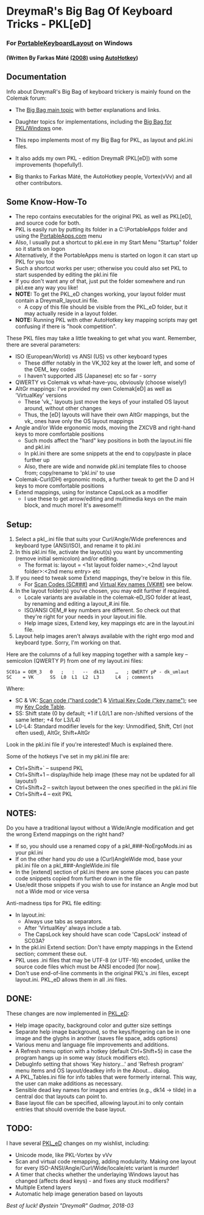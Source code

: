 DreymaR's Big Bag Of Keyboard Tricks - PKL[eD]
==============================================

### For [PortableKeyboardLayout][PKLSFo] on Windows
#### (Written By Farkas Máté [(2008)][PKLAHK] using [AutoHotkey][AHKHom])

Documentation
-------------

Info about DreymaR's Big Bag of keyboard trickery is mainly found on the Colemak forum:

* The [Big Bag main topic][CmkBBT] with better explanations and links.
* Daughter topics for implementations, including the [Big Bag for PKL/Windows][CmkPKL] one.

* This repo implements most of my Big Bag for PKL, as layout and pkl.ini files.
* It also adds my own PKL - edition DreymaR (PKL[eD]) with some improvements (hopefully!).
* Big thanks to Farkas Máté, the AutoHotkey people, Vortex(vVv) and all other contributors.

Some Know-How-To
----------------

* The repo contains executables for the original PKL as well as PKL[eD], and source code for both.
* PKL is easily run by putting its folder in a C:\PortableApps folder and using the [PortableApps.com][PrtApp] menu
* Also, I usually put a shortcut to pkl.exe in my Start Menu "Startup" folder so it starts on logon
* Alternatively, if the PortableApps menu is started on logon it can start up PKL for you too
* Such a shortcut works per user; otherwise you could also set PKL to start suspended by editing the pkl.ini file
* If you don't want any of that, just put the folder somewhere and run pkl.exe any way you like!
* **NOTE:** To get the PKL_eD changes working, your layout folder must contain a DreymaR_layout.ini file.
    * A copy of this file should be visible from the PKL_eD folder, but it may actually reside in a layout folder.
* **NOTE:** Running PKL with other AutoHotkey key mapping scripts may get confusing if there is "hook competition".

These PKL files may take a little tweaking to get what you want. Remember, there are several parameters:

* ISO (European/World) vs ANSI (US) vs other keyboard types
	* These differ notably in the VK_102 key at the lower left, and some of the OEM_ key codes
	* I haven't supported JIS (Japanese) etc so far - sorry
* QWERTY vs Colemak vs what-have-you, obviously (choose wisely!)
* AltGr mappings: I've provided my own Colemak[eD] as well as 'VirtualKey' versions
	* These 'vk_' layouts just move the keys of your installed OS layout around, without other changes
	* Thus, the [eD] layouts will have their own AltGr mappings, but the vk_ ones have only the OS layout mappings
* Angle and/or Wide ergonomic mods, moving the ZXCVB and right-hand keys to more comfortable positions
	* Such mods affect the "hard" key positions in both the layout.ini file and pkl.ini
	* In pkl.ini there are some snippets at the end to copy/paste in place further up
	* Also, there are wide and nonwide pkl.ini template files to choose from; copy/rename to 'pkl.ini' to use
* Colemak-Curl(DH) ergonomic mods, a further tweak to get the D and H keys to more comfortable positions
* Extend mappings, using for instance CapsLock as a modifier
	* I use these to get arrow/editing and multimedia keys on the main block, and much more! It's awesome!!!

Setup:
------
1. Select a pkl_<ErgoMod>.ini file that suits your Curl/Angle/Wide preferences and keyboard type (ANSI/ISO), and rename it to pkl.ini
2. In this pkl.ini file, activate the layout(s) you want by uncommenting (remove initial semicolon) and/or editing.
    * The format is: layout = <1st layout folder name>:<name you want in menu>,<2nd layout folder>:<2nd menu entry> etc
3. If you need to tweak some Extend mappings, they're below in this file.
    * For [Scan Codes (SC###)][SCMSDN] and [Virtual Key names (VK##)][VKCAHK] see below.
4. In the layout folder(s) you've chosen, you may edit further if required.
    * Locale variants are available in the colemak-eD_ISO folder at least, by renaming and editing a layout_#.ini file.
    * ISO/ANSI OEM_# key numbers are different. So check out that they're right for your needs in your layout.ini file.
    * Help image sizes, Extend key, key mappings etc are in the layout.ini file.
5. Layout help images aren't always available with the right ergo mod and keyboard type. Sorry, I'm working on that.

Here are the columns of a full key mapping together with a sample key – semicolon (QWERTY P) from one of my layout.ini files:
```
SC01a = OEM_3   0   ;   :   --  dk13    …   ; QWERTY pP - dk_umlaut
SC    = VK      SS  L0  L1  L2  L3      L4  ; comments
```

Where:
* SC & VK: [Scan code ("hard code")][SCMSDN] & [Virtual Key Code ("key name")][VKCAHK]; see my [Key Code Table][KeyTab].
* SS: Shift state (0 by default; +1 if L0/L1 are non-/shifted versions of the same letter; +4 for L3/L4)
* L0-L4: Standard modifier levels for the key: Unmodified, Shift, Ctrl (not often used), AltGr, Shift+AltGr

Look in the pkl.ini file if you're interested! Much is explained there.

Some of the hotkeys I've set in my pkl.ini file are:
* Ctrl+Shift+` – suspend PKL
* Ctrl+Shift+1 – display/hide help image (these may not be updated for all layouts!)
* Ctrl+Shift+2 – switch layout between the ones specified in the pkl.ini file
* Ctrl+Shift+4 – exit PKL


**NOTES:**
---------
Do you have a traditional layout without a Wide/Angle modification and get the wrong Extend mappings on the right hand?
* If so, you should use a renamed copy of a pkl_###-NoErgoMods.ini as your pkl.ini
* If on the other hand you _do_ use a (Curl)AngleWide mod, base your pkl.ini file on a pkl_###-AngleWide.ini file
* In the [extend] section of pkl.ini there are some places you can paste code snippets copied from further down in the file
* Use/edit those snippets if you wish to use for instance an Angle mod but not a Wide mod or vice versa

Anti-madness tips for PKL file editing:
* In layout.ini:
    - Always use tabs as separators.
    - After 'VirtualKey' always include a tab.
    - The CapsLock key should have scan code 'CapsLock' instead of SC03A?
* In the pkl.ini Extend section: Don't have empty mappings in the Extend section; comment these out.
* PKL uses .ini files that may be UTF-8 (or UTF-16) encoded, unlike the source code files which must be ANSI encoded [for now].
* Don't use end-of-line comments in the original PKL's .ini files, except layout.ini. PKL_eD allows them in all .ini files.

DONE:
-----
These changes are now implemented in [PKL_eD]:
* Help image opacity, background color and gutter size settings
* Separate help image background, so the keys/fingering can be in one image and the glyphs in another (saves file space, adds options)
* Various menu and language file improvements and additions.
* A Refresh menu option with a hotkey (default Ctrl+Shift+5) in case the program hangs up in some way (stuck modifiers etc).
* DebugInfo setting that shows 'Key history...' and 'Refresh program' menu items and OS layout/deadkey info in the About... dialog.
* A PKL_Tables.ini file for info tables that were formerly internal. This way, the user can make additions as necessary.
* Sensible dead key names for images and entries (e.g., dk14 -> tilde) in a central doc that layouts can point to.
* Base layout file can be specified, allowing layout.ini to only contain entries that should override the base layout.

TODO:
-----
I have several [PKL_eD] changes on my wishlist, including:
* Unicode mode, like PKL-Vortex by vVv
* Scan and virtual code remapping, adding modularity. Making one layout for every ISO-ANSI/Angle/Curl/Wide/locale/etc variant is murder!
* A timer that checks whether the underlaying Windows layout has changed (affects dead keys) - and fixes any stuck modifiers?
* Multiple Extend layers
* Automatic help image generation based on layouts
  
_Best of luck!_
_Øystein "DreymaR" Gadmar, 2018-03_


[PKLSFo]: http://pkl.sourceforge.net/ (PortableKeyboardLayout on SourceForge)
[PKLAHK]: https://autohotkey.com/board/topic/25991-portable-keyboard-layout/ (PKL on the AutoHotkey forums)
[AHKHom]: https://autohotkey.com/ (AutoHotkey main page)
[CmkBBT]: https://forum.colemak.com/topic/2315-dreymars-big-bag-of-keyboard-tricks-main-topic/ (BigBagOfKbdTrix on the Colemak forums)
[CmkPKL]: https://forum.colemak.com/topic/1467-dreymars-big-bag-of-keyboard-tricks-pklwindows-edition/ (BigBag-PKL on the Colemak forums)
[PrtApp]: https://portableapps.com/ (PortableApps.com)
[SCMSDN]: https://msdn.microsoft.com/en-us/library/aa299374(v=vs.60).aspx (Scan code list at MSDN)
[VKCAHK]: https://autohotkey.com/docs/KeyList.htm (Virtual key list in the AHK docs)
[KeyTab]: ./Other/KeyCodeTable.txt (./Other/KeyCodeTable.txt)
[PKL_eD]: ./PKL_eD/ (PKL[eD] folder/README)